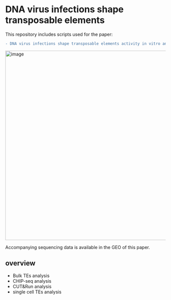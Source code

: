 # DNA virus infections shape transposable elements
This repository includes scripts used for the paper: 

```diff 
- DNA virus infections shape transposable elements activity in vitro and in vivo
```


<img width="595" alt="image" src="https://github.com/jiangtan01/Herpesviruses-mimic-zygotic-genome-activation-to-promote-viral-replication/assets/67500766/e82a2419-6969-4387-b935-7a7c92958f88">




Accompanying sequencing data is available in the GEO of this paper.



## overview

* Bulk TEs analysis
* CHIP-seq analysis
* CUT&Run analysis
* single cell TEs analysis







